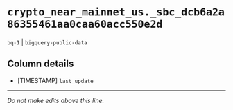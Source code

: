 # `crypto_near_mainnet_us._sbc_dcb6a2a86355461aa0caa60acc550e2d`
`bq-1` | `bigquery-public-data`

## Column details
* [TIMESTAMP] `last_update`

-------------------------------------------------------------------------------
*Do not make edits above this line.*
